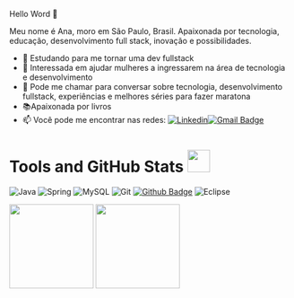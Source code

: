 Hello Word  👋

Meu nome é Ana, moro em São Paulo, Brasil. Apaixonada por tecnologia, educação, desenvolvimento full stack, inovação e possibilidades.
                                                                                                                         


- 🚀 Estudando para me tornar uma dev fullstack                                                                                                                                 
- 💁 Interessada em ajudar mulheres a ingressarem na área de tecnologia e desenvolvimento                                                                                       
- 💬 Pode me chamar para conversar sobre tecnologia, desenvolvimento fullstack, experiências e melhores séries para fazer maratona                                               
- 📚Apaixonada por livros                              
- 📫 Você pode me encontrar nas redes:
[![Linkedin](https://img.shields.io/badge/-LinkedIn-blue?style=flat-square&logo=Linkedin&logoColor=white&link=https://www.linkedin.com/in/vittoria-borotto/)](https://www.linkedin.com/in/ana-livia-tres-7a91aa1a3//)[![Gmail Badge](https://img.shields.io/badge/-Gmail-c14438?style=flat-square&logo=Gmail&logoColor=white&link=mailto:tresliviaana@gmail.com)](mailto:tresliviaana@gmail.com)

# Tools and GitHub Stats <img src="https://media.giphy.com/media/fvT2uzkzsSWmmkvl5g/giphy.gif" width="40px">
 

![Java](https://camo.githubusercontent.com/e17e119d8c9bb34ac9710be65d35d52a7e04cc260476760305525204df5f34b0/68747470733a2f2f696d672e736869656c64732e696f2f62616467652f2d4a6176612d3030373339363f7374796c653d666c61742d737175617265266c6f676f3d6a617661)
![Spring](https://camo.githubusercontent.com/d8f7e93bdb728c656b784b48c9229b2224067c147978e345773f21c0ac43f324/68747470733a2f2f696d672e736869656c64732e696f2f62616467652f2d537072696e672d3644423333463f7374796c653d666c61742d737175617265266c6f676f3d737072696e67266c6f676f436f6c6f723d7768697465)
![MySQL](https://camo.githubusercontent.com/4eade77f6242a74645c408f1cc48b4c05f3c7c8a74d0bf15c2a1e259e4d357d9/68747470733a2f2f696d672e736869656c64732e696f2f62616467652f2d4d7953514c2d3434373941313f7374796c653d666c61742d737175617265266c6f676f3d6d7973716c266c6f676f436f6c6f723d7768697465)
![Git](https://camo.githubusercontent.com/edd3031a0956c904634f9a394267a6ba61e9a0bb95c9512a1fbc0725b4014d03/68747470733a2f2f696d672e736869656c64732e696f2f62616467652f2d4769742d626c61636b3f7374796c653d666c61742d737175617265266c6f676f3d676974)
[![Github Badge](https://img.shields.io/badge/-Github-000?style=flat-square&logo=Github&logoColor=white&link=https:https://github.com/analivia1709)](https://github.com/analivia1709)
![Eclipse](https://camo.githubusercontent.com/5395fa328395998163ba3ae03e20eb6cd633c2535f4149cc6b2f5fa40113ecaf/68747470733a2f2f696d672e736869656c64732e696f2f62616467652f2d45636c697073652d3243323235353f7374796c653d666c61742d737175617265266c6f676f3d65636c69707365266c6f676f436f6c6f723d7768697465)

<div align="left">
<img height="150em" src="https://github-readme-stats.vercel.app/api/top-langs/?username=analivia1709&exclude_repo=KNN-Image-Classification&show_icons=true&hide_border=true&layout=compact&langs_count=8&theme=tokyonight"/>	
<img height="150em" src="https://github-readme-stats.vercel.app/api?username=analivia1709&show_icons=true&hide_border=true&count_private=true&include_all_commits=true&theme=tokyonight" />
</div>
<!--
